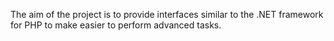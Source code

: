 The aim of the project is to provide interfaces similar to the .NET framework for PHP to make easier to perform advanced tasks.